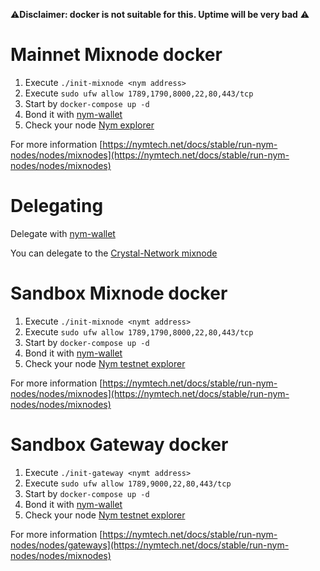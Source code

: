 ⚠️**Disclaimer: docker is not suitable for this. Uptime will be very bad** ⚠️

# Mainnet Mixnode docker

1. Execute `./init-mixnode <nym address>`
2. Execute `sudo ufw allow 1789,1790,8000,22,80,443/tcp`
2. Start by `docker-compose up -d`
3. Bond it with [nym-wallet](https://nymtech.net/download/)
4. Check your node [Nym explorer](https://explorer.nymtech.net/)

For more information [https://nymtech.net/docs/stable/run-nym-nodes/nodes/mixnodes](https://nymtech.net/docs/stable/run-nym-nodes/nodes/mixnodes)

# Delegating

Delegate with [nym-wallet](https://nymtech.net/download/)


You can delegate to the [Crystal-Network mixnode](https://crystal-network.ch)

# Sandbox Mixnode docker

1. Execute `./init-mixnode <nymt address>`
2. Execute `sudo ufw allow 1789,1790,8000,22,80,443/tcp`
2. Start by `docker-compose up -d`
3. Bond it with [nym-wallet](https://github.com/nymtech/nym/releases/tag/nym-wallet-v1.0.0)
4. Check your node [Nym testnet explorer](https://sandbox-explorer.nymtech.net/)

For more information [https://nymtech.net/docs/stable/run-nym-nodes/nodes/mixnodes](https://nymtech.net/docs/stable/run-nym-nodes/nodes/mixnodes)

# Sandbox Gateway docker

1. Execute `./init-gateway <nymt address>`
2. Execute `sudo ufw allow 1789,9000,22,80,443/tcp`
2. Start by `docker-compose up -d`
3. Bond it with [nym-wallet](https://github.com/nymtech/nym/releases/tag/nym-wallet-v1.0.0)
4. Check your node [Nym testnet explorer](https://sandbox-explorer.nymtech.net/)

For more information [https://nymtech.net/docs/stable/run-nym-nodes/nodes/gateways](https://nymtech.net/docs/stable/run-nym-nodes/nodes/mixnodes)
